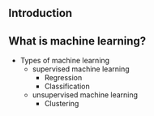 ## Introduction
## What is machine learning?
  - Types of machine learning
    - supervised machine learning
      - Regression
      - Classification
    - unsupervised machine learning
      - Clustering
